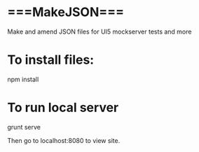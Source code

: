 # ===MakeJSON===
Make and amend JSON files for UI5 mockserver tests and more

# To install files:
npm install

# To run local server
grunt serve

Then go to localhost:8080 to view site.

